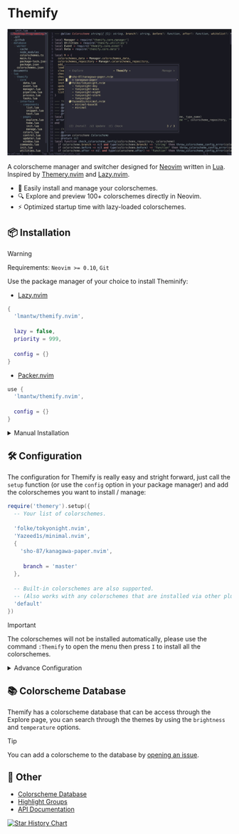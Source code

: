 # Themify

![A screenshot of Themify](./documents/assets/screenshot.jpg)

A colorscheme manager and switcher designed for [Neovim](https://neovim.io) written in [Lua](https://www.lua.org). Inspired by [Themery.nvim](https://github.com/zaldih/themery.nvim) and [Lazy.nvim](https://github.com/folke/lazy.nvim).

- 🎨 Easily install and manage your colorschemes.
- 🔍 Explore and preview 100+ colorschemes directly in Neovim.
- ⚡️ Optimized startup time with lazy-loaded colorschemes.

## 📦 Installation

> [!WARNING]
> Requirements: `Neovim >= 0.10`, `Git`

Use the package manager of your choice to install Theminify:

- [Lazy.nvim](https://github.com/folke/lazy.nvim)

```lua
{
  'lmantw/themify.nvim',
    
  lazy = false,
  priority = 999,

  config = {}
}
```

- [Packer.nvim](https://github.com/wbthomason/packer.nvim)

```lua
use {
  'lmantw/themify.nvim',

  config = {}
}
```

<details>
  <summary>Manual Installation</summary>

  ```lua
  local themify_path = vim.fs.joinpath(vim.fn.stdpath('data'), 'themify')
  
  if not vim.loop.fs_stat(themify_path) then
    vim.fn.system({
      'git', 'clone',
      'https://github.com/LmanTW/themify.nvim.git',
      themify_path,
    })
  end
  
  vim.opt.rtp:prepend(themify_path)

  require('themify').setup()
  ```
</details>

## 🛠 Configuration

The configuration for Themify is really easy and stright forward, just call the `setup` function (or use the `config` option in your package manager) and add the colorschemes you want to install / manage:

```lua
require('themery').setup({
  -- Your list of colorschemes.

  'folke/tokyonight.nvim',
  'Yazeed1s/minimal.nvim',
  {
    'sho-87/kanagawa-paper.nvim',

     branch = 'master'
  },

  -- Built-in colorschemes are also supported.
  -- (Also works with any colorschemes that are installed via other plugin manager, just make sure the colorscheme is loaded before Themify is loaded.)
  'default'
})
```

> [!IMPORTANT]
> The colorschemes will not be installed automatically, please use the command `:Themify` to open the menu then press `I` to install all the colorschemes.

<details>
  <summary>Advance Configuration</summary>

  ```lua
  {
    async = false,
    -- Enable this would load the colorscheme asynchronously, which might improve your startup time.

    {
      'folke/tokyonight.nvim',

      branch = 'main',

      before = function()
        -- The function run before the colorscheme is loaded.
      end,
      after = function()
        -- The function run after the colorscheme is loaded.
      end,

      -- A colorscheme can have multiple themes, you can use the options below to only show the themes you want.
      whitelist = {'tokyonight-night', 'tokyonight-day'},
      blacklist = {}
    }
  }
  ```
</details>

## 📚 Colorscheme Database

Themify has a colorscheme database that can be access through the Explore page, you can search through the themes by using the `brightness` and `temperature` options.

> [!TIP]
> You can add a colorscheme to the database by [opening an issue](https://github.com/LmanTW/themify.nvim/issues/new/choose).

## 📎 Other

- [Colorscheme Database](./documents/database.md)
- [Highlight Groups](./documents/highlight.md)
- [API Documentation](./documents/api.md)

<a href="https://star-history.com/#LmanTW/themify.nvim&Date">
 <picture>
   <source media="(prefers-color-scheme: dark)" srcset="https://api.star-history.com/svg?repos=LmanTW/themify.nvim&type=Date&theme=dark"/>
   <source media="(prefers-color-scheme: light)" srcset="https://api.star-history.com/svg?repos=LmanTW/themify.nvim&type=Date"/>
   <img alt="Star History Chart" src="https://api.star-history.com/svg?repos=LmanTW/themify.nvim&type=Date"/>
 </picture>
</a>
